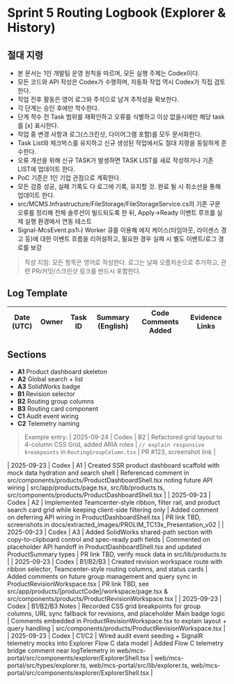 # Sprint 5 Routing Logbook (Explorer & History)

## 절대 지령
- 본 문서는 1인 개발팀 운영 원칙을 따르며, 모든 실행 주체는 Codex이다.
- 모든 코드와 API 작성은 Codex가 수행하며, 자동화 작업 역시 Codex가 직접 검토한다.
- 작업 전후 활동은 영어 로그와 주석으로 남겨 추적성을 확보한다.
- 각 단계는 승인 후에만 착수한다.
- 단계 착수 전 Task 범위를 재확인하고 오류를 식별하고 이상 없을시에만 해당 task를 [x] 표시한다.
- 작업 중 변경 사항과 로그(스크린샷, 다이어그램 포함)를 모두 문서화한다.
- Task List와 체크박스를 유지하고 신규 생성된 작업에서도 절대 지령을 동일하게 준수한다.
- 오류 개선을 위해 신규 TASK가 발생하면 TASK LIST를 새로 작성하거나 기존 LIST에 업데이트 한다.
- PoC 기준은 1인 기업 관점으로 계획한다.
- 모든 검증 성공, 실패 기록도 다 로그에 기록, 유지할 것. 완료 될 시 취소선을 통해 업데이트 한다.
- src/MCMS.Infrastructure/FileStorage/FileStorageService.cs의 기존 구문 오류를 정리해 전체 솔루션이 빌드되도록 한 뒤, Apply→Ready 이벤트 루프를 실제 실행 환경에서 연동 테스트
- Signal-McsEvent.ps1나 Worker 큐를 이용해 에지 케이스(타임아웃, 라이센스 경고 등)에 대한 이벤트 흐름을 리허설하고, 필요한 경우 실패 시 별도 이벤트/로그 경로를 보강

> 작성 지침: 모든 항목은 영어로 작성한다. 로그는 날짜 오름차순으로 추가하고, 관련 PR/커밋/스크린샷 링크를 반드시 포함한다.

## Log Template
| Date (UTC) | Owner | Task ID | Summary (English) | Code Comments Added | Evidence Links |
| --- | --- | --- | --- | --- | --- |

## Sections
- **A1** Product dashboard skeleton
- **A2** Global search + list
- **A3** SolidWorks badge
- **B1** Revision selector
- **B2** Routing group columns
- **B3** Routing card component
- **C1** Audit event wiring
- **C2** Telemetry naming

> Example entry:
> | 2025-09-24 | Codex | B2 | Refactored grid layout to 4-column CSS Grid, added ARIA roles | `// explain responsive breakpoints` in `RoutingGroupColumn.tsx` | PR #123, screenshot link |




| 2025-09-23 | Codex | A1 | Created SSR product dashboard scaffold with mock data hydration and search shell | Referenced comment in src/components/products/ProductDashboardShell.tsx noting future API wiring | src/app/products/page.tsx, src/lib/products.ts, src/components/products/ProductDashboardShell.tsx |
| 2025-09-23 | Codex | A2 | Implemented Teamcenter-style ribbon, filter rail, and product search card grid while keeping client-side filtering only | Added comment on deferring API wiring in ProductDashboardShell.tsx | PR link TBD, screenshots in docs/extracted_images/PROLIM_TC13x_Presentation_v02 |
| 2025-09-23 | Codex | A3 | Added SolidWorks shared-path section with copy-to-clipboard control and spec-ready path fields | Commented on placeholder API handoff in ProductDashboardShell.tsx and updated ProductSummary types | PR link TBD, verify mock data in src/lib/products.ts |
| 2025-09-23 | Codex | B1/B2/B3 | Created revision workspace route with ribbon selector, Teamcenter-style routing columns, and status cards | Added comments on future group management and query sync in ProductRevisionWorkspace.tsx | PR link TBD, see src/app/products/[productCode]/workspace/page.tsx & src/components/products/ProductRevisionWorkspace.tsx |
| 2025-09-23 | Codex | B1/B2/B3 Notes | Recorded CSS grid breakpoints for group columns, URL sync fallback for revisions, and placeholder Main badge logic | Comments embedded in ProductRevisionWorkspace.tsx to explain layout + query handling | src/components/products/ProductRevisionWorkspace.tsx |
| 2025-09-23 | Codex | C1/C2 | Wired audit event seeding + SignalR telemetry mocks into Explorer Flow C data model | Added Flow C telemetry bridge comment near logTelemetry in web/mcs-portal/src/components/explorer/ExplorerShell.tsx | web/mcs-portal/src/types/explorer.ts, web/mcs-portal/src/lib/explorer.ts, web/mcs-portal/src/components/explorer/ExplorerShell.tsx |

